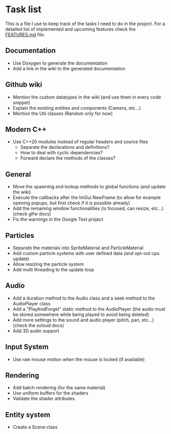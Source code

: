 # Task list

This is a file I use to keep track of the tasks I need to do in the project.
For a detailed list of implemented and upcoming features check the [FEATURES.md](FEATURES.md) file.

## Documentation

- Use Doxygen to generate the documentation
- Add a link in the wiki to the generated documentation

## Github wiki

- Mention the custom datatypes in the wiki (and use them in every code snippet)
- Explain the existing entities and components (Camera, etc...)
- Mention the Util classes (Random only for now)

## Modern C++

- Use C++20 modules instead of regular headers and source files
  - Separate the declarations and definitions?
  - How to deal with cyclic dependencies?
  - Forward declare the methods of the classes?

## General

- Move the spawning and lookup methods to global functions (and update the wiki)
- Execute the callbacks after the ImGui NewFrame (to allow for example opening popups, but first check if it is possible already)
- Add the remaining window functionalities (is focused, can resize, etc...) (check glfw docs)
- Fix the warnings in the Google Test project

## Particles

- Separate the materials into SpriteMaterial and ParticleMaterial
- Add custom particle systems with user defined data (and opt-out cpu update)
- Allow resizing the particle system
- Add multi threading to the update loop

## Audio

- Add a duration method to the Audio class and a seek method to the AudioPlayer class
- Add a "PlayAndForget" static method to the AudioPlayer (the audio must be stored somewhere while being played to avoid being deleted)
- Add more settings to the sound and audio player (pitch, pan, etc...) (check the soloud docs)
- Add 3D audio support

## Input System

- Use raw mouse motion when the mouse is locked (if available)

## Rendering
 
- Add batch rendering (for the same material)
- Use uniform buffers for the shaders
- Validate the shader attributes

## Entity system

- Create a Scene class
